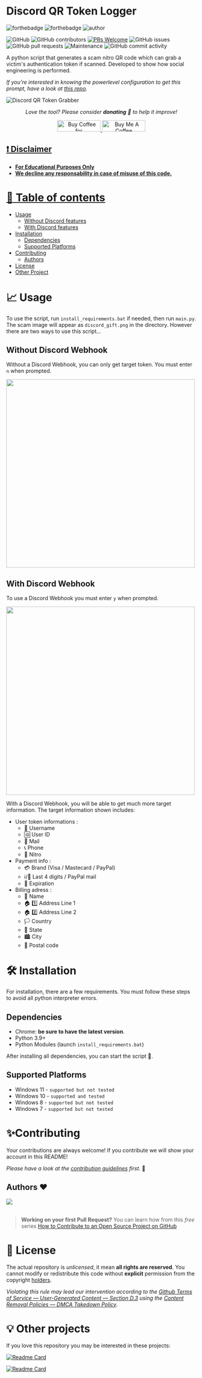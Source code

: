 # Discord QR Token Logger

![forthebadge](https://forthebadge.com/images/badges/made-with-python.svg)
![forthebadge](http://forthebadge.com/images/badges/built-with-love.svg)
![author](https://svgshare.com/i/mg6.svg)

![GitHub](https://img.shields.io/github/license/9P9/Discord-QR-Token-Logger)
![GitHub contributors](https://img.shields.io/github/contributors/9P9/Discord-QR-Token-Logger)
[![PRs Welcome](https://img.shields.io/badge/PRs-welcome-brightgreen.svg?style=shields)](http://makeapullrequest.com)
![GitHub issues](https://img.shields.io/github/issues/9P9/Discord-QR-Token-Logger)
![GitHub pull requests](https://img.shields.io/github/issues-pr/9P9/Discord-QR-Token-Logger)
![Maintenance](https://img.shields.io/maintenance/yes/2022)
![GitHub commit activity](https://img.shields.io/github/commit-activity/m/9P9/Discord-QR-Token-Logger)

A python script that generates a scam nitro QR code which can grab a victim's authentication token if scanned. Developed to show how social engineering is performed.

*If you're interested in knowing the powerlevel configuration to get this prompt, have a look at [this repo](https://github.com/billythegoat356/pystyle).*

![Discord QR Token Grabber](https://user-images.githubusercontent.com/38190847/187040712-92f4c796-c655-47a2-abb2-7f4519d1dab7.png)

<p align="center">
<i>Love the tool? Please consider <strong>donating</strong> 💸 to help it improve!</i>
</p>

<p align="center">
<a href='https://ko-fi.com/mouadessalim' target='_blank'><img height='30' width="115" src='https://cdn.ko-fi.com/cdn/kofi3.png?v=2' alt='Buy Coffee for mouadessalim' />
</a>
<a href="https://www.buymeacoffee.com/mouadessalim" target="_blank"><img src="https://cdn.buymeacoffee.com/buttons/default-orange.png" alt="Buy Me A Coffee" height="30" width="115" style="border-radius:1px" />
</p>

## ❗ Disclaimer
- **For Educational Purposes Only**
- **We decline any responsability in case of misuse of this code.**

# 📖 Table of contents

- [Usage](#-usage)
  - [Without Discord features](#without-discord-webhook)
  - [With Discord features](#with-discord-webhook)
- [Installation](#-installation)
  - [Dependencies](#dependencies)
  - [Supported Platforms](#supported-platforms)
- [Contributing](#contributing)
  - [Authors](#authors-)
- [License](#-license)
- [Other Project](#-other-projects)

# 📈 Usage

To use the script, run `install_requirements.bat` if needed, then run `main.py`. The scam image will appear as `discord_gift.png` in the directory. However there are two ways to use this script...

## Without Discord Webhook

Without a Discord Webhook, you can only get target token. You must enter `n` when prompted.

<img src="https://user-images.githubusercontent.com/38190847/187074516-29a22055-96a0-40f9-9d79-8a69834ab039.png" width="500">

## With Discord Webhook

To use a Discord Webhook you must enter `y` when prompted.

<img src="https://user-images.githubusercontent.com/38190847/187074586-d5c0a8f5-c96b-45bb-ac96-42550c2f1ae4.png" width="500">

With a Discord Webhook, you will be able to get much more target information. The target information shown includes:

- User token informations :
  - 👑 Username
  - 🆔 User ID
  - 📧 Mail 
  - 📞 Phone 
  - 🤑 Nitro 
- Payment info :
  - 💳 Brand (Visa / Mastecard / PayPal)
  - ℹ/📩 Last 4 digits / PayPal mail
  - 📅 Expiration
- Billing adress :
  - 📛 Name
  - 🏠 1️⃣ Address Line 1
  - 🏠 2️⃣ Address Line 2
  - 🏳 Country
  - 🚩 State
  - 🏙 City
  - 📮 Postal code

# 🛠 Installation

For installation, there are a few requirements. You must follow these steps to avoid all python interpreter errors.

## Dependencies

- Chrome: **be sure to have the latest version**.
- Python 3.9+
- Python Modules (launch `install_requirements.bat`)

After installing all dependencies, you can start the script 🥳.

## Supported Platforms
- Windows 11 - `supported but not tested`
- Windows 10 - `supported and tested`
- Windows 8 - `supported but not tested`
- Windows 7 - `supported but not tested`

# ✨Contributing

Your contributions are always welcome! If you contribute we will show your account in this README! 

_Please have a look at the [contribution guidelines](CONTRIBUTING.md) first._ 🎉

## Authors ❤

<a href="https://github.com/9P9/Discord-QR-Token-Logger/graphs/contributors">
  <img src="https://contrib.rocks/image?repo=9P9/Discord-QR-Token-Logger" />
</a>
<br>
<br>

> **Working on your first Pull Request?** You can learn how from this *free* series [How to Contribute to an Open Source Project on GitHub](https://kcd.im/pull-request)

# 📝 License

The actual repository is _unlicensed_, it mean **all rights are reserved**. You cannot modify or redistribute this code without **explicit** permission from the copyright [holders](https://github.com/9P9/Discord-QR-Token-Logger/graphs/contributors). 

_Violating this rule may lead our intervention according to the [Github Terms of Service — User-Generated Content — Section D.3](https://docs.github.com/en/site-policy/github-terms/github-terms-of-service#3-ownership-of-content-right-to-post-and-license-grants) using the [Content Removal Policies — DMCA Takedown Policy](https://docs.github.com/en/site-policy/content-removal-policies/dmca-takedown-policy#what-is-the-dmca)_.

# 💡 Other projects

If you love this repository you may be interested in these projects:

[![Readme Card](https://github-readme-stats.vercel.app/api/pin/?username=mouadessalim&repo=CookedGrabber&show_owner=true)](https://github.com/mouadessalim/CookedGrabber)

[![Readme Card](https://github-readme-stats.vercel.app/api/pin/?username=the-cult-of-integral&repo=discord-raidkit&show_owner=true)](https://github.com/the-cult-of-integral/discord-raidkit)
